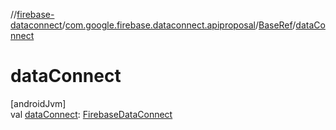 //[firebase-dataconnect](../../../index.md)/[com.google.firebase.dataconnect.apiproposal](../index.md)/[BaseRef](index.md)/[dataConnect](data-connect.md)

# dataConnect

[androidJvm]\
val [dataConnect](data-connect.md): [FirebaseDataConnect](../-firebase-data-connect/index.md)
